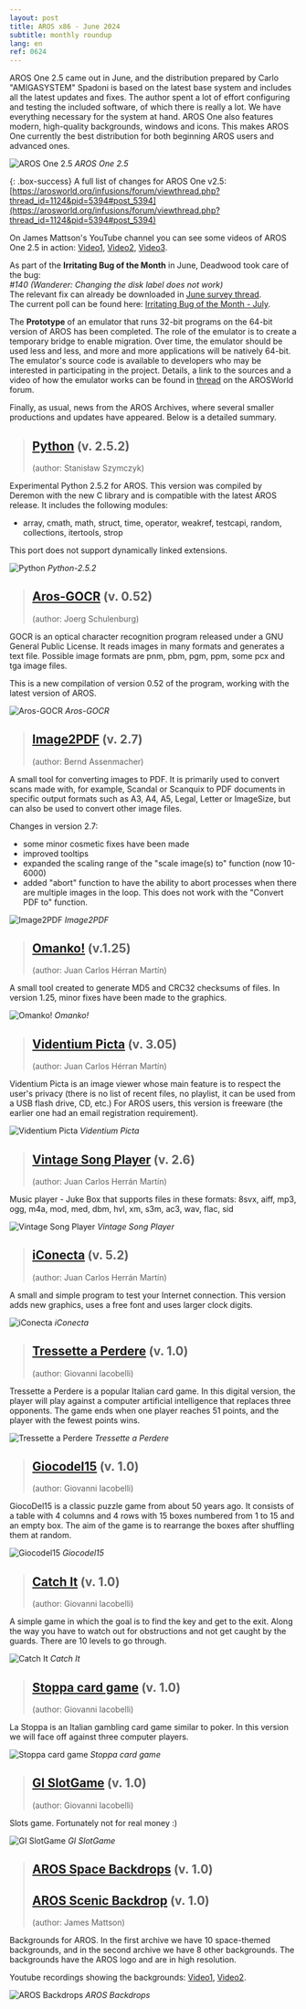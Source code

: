 ```yaml
---
layout: post
title: AROS x86 - June 2024
subtitle: monthly roundup
lang: en
ref: 0624
---
```


AROS One 2.5 came out in June, and the distribution prepared by Carlo "AMIGASYSTEM" Spadoni is based on the latest base system and includes all the latest updates and fixes. The author spent a lot of effort configuring and testing the included software, of which there is really a lot. We have everything necessary for the system at hand. AROS One also features modern, high-quality backgrounds, windows and icons. This makes AROS One currently the best distribution for both beginning AROS users and advanced ones.  

![AROS One 2.5](/assets/img/arosone25.jpg)
*AROS One 2.5*

{: .box-success}
A full list of changes for AROS One v2.5:  
[https://arosworld.org/infusions/forum/viewthread.php?thread_id=1124&pid=5394#post_5394](https://arosworld.org/infusions/forum/viewthread.php?thread_id=1124&pid=5394#post_5394)

On James Mattson's YouTube channel you can see some videos of AROS One 2.5 in action: [Video1](https://www.youtube.com/watch?v=2_E9SkgzHEw), [Video2](https://www.youtube.com/watch?v=e0frJFbanXc), [Video3](https://www.youtube.com/watch?v=tBkEZjfg5yM). 

As part of the **Irritating Bug of the Month** in June, Deadwood took care of the bug:  
*#140 (Wanderer: Changing the disk label does not work)*  
The relevant fix can already be downloaded in [June survey thread](https://arosworld.org/infusions/forum/viewthread.php?thread_id=1266&pid=5703#post_5671).  
The current poll can be found here: [Irritating Bug of the Month - July](https://arosworld.org/infusions/forum/viewthread.php?thread_id=1279&pid=5712).

The **Prototype** of an emulator that runs 32-bit programs on the 64-bit version of AROS has been completed. The role of the emulator is to create a temporary bridge to enable migration. Over time, the emulator should be used less and less, and more and more applications will be natively 64-bit. The emulator's source code is available to developers who may be interested in participating in the project. Details, a link to the sources and a video of how the emulator works can be found in [thread](https://www.arosworld.org/infusions/forum/viewthread.php?thread_id=1218&rowstart=40&pid=5372) on the AROSWorld forum.

Finally, as usual, news from the AROS Archives, where several smaller productions and updates have appeared. Below is a detailed summary.

> ## [Python](http://archives.aros-exec.org/?function=showfile&file=development/language/i386-aros-python2.5.2.zip) (v. 2.5.2)
> (author: Stanisław Szymczyk)

Experimental Python 2.5.2 for AROS. This version was compiled by Deremon with the new C library and is compatible with the latest AROS release. It includes the following modules:
- array, cmath, math, struct, time, operator, weakref, testcapi, random, collections, itertools, strop  

This port does not support dynamically linked extensions.

![Python](/assets/img/python205.png)
*Python-2.5.2*

> ## [Aros-GOCR](http://archives.aros-exec.org/?function=showfile&file=development/language/i386-aros-python2.5.2.zip) (v. 0.52)
> (author: Joerg Schulenburg)

GOCR is an optical character recognition program released under a GNU General Public License. It reads images in many formats and generates a text file. Possible image formats are pnm, pbm, pgm, ppm, some pcx and tga image files.  

This is a new compilation of version 0.52 of the program, working with the latest version of AROS.

![Aros-GOCR](/assets/img/gocr.png)
*Aros-GOCR*


> ## [Image2PDF](http://archives.aros-exec.org/?function=showfile&file=office/dtp/image2pdf.lha) (v. 2.7)
> (author: Bernd Assenmacher)

A small tool for converting images to PDF. It is primarily used to convert scans made with, for example, Scandal or Scanquix to PDF documents in specific output formats such as A3, A4, A5, Legal, Letter or ImageSize, but can also be used to convert other image files.

Changes in version 2.7:
- some minor cosmetic fixes have been made
- improved tooltips
- expanded the scaling range of the "scale image(s) to" function (now 10-6000)
- added "abort" function to have the ability to abort processes when there are multiple images in the loop. This does not work with the "Convert PDF to" function.


![Image2PDF](/assets/img/img2pdf27.png)
*Image2PDF*

> ## [Omanko!](http://archives.aros-exec.org/?function=showfile&file=utility/filetool/omanko.lha) (v.1.25)
> (author: Juan Carlos Hérran Martín)

A small tool created to generate MD5 and CRC32 checksums of files. In version 1.25, minor fixes have been made to the graphics.

![Omanko!](/assets/img/omanko125.png)
*Omanko!*

> ## [Videntium Picta](http://archives.aros-exec.org/?function=showfile&file=graphics/viewer/videntiumpicta.lha) (v. 3.05)
> (author: Juan Carlos Hérran Martín)

Videntium Picta is an image viewer whose main feature is to respect the user's privacy (there is no list of recent files, no playlist, it can be used from a USB flash drive, CD, etc.) For AROS users, this version is freeware (the earlier one had an email registration requirement).

![Videntium Picta](/assets/img/videntium305.png)
*Videntium Picta*

> ## [Vintage Song Player](http://archives.aros-exec.org/?function=showfile&file=audio/play/vintagesongplayer.lha) (v. 2.6)
> (author: Juan Carlos Herrán Martín)

Music player - Juke Box that supports files in these formats: 8svx, aiff, mp3, ogg, m4a, mod, med, dbm, hvl, xm, s3m, ac3, wav, flac, sid

![Vintage Song Player](/assets/img/vintage260.png)
*Vintage Song Player*

> ## [iConecta](http://archives.aros-exec.org/?function=showfile&file=network/misc/iconecta.lha) (v. 5.2)
> (author: Juan Carlos Herrán Martín)

A small and simple program to test your Internet connection. This version adds new graphics, uses a free font and uses larger clock digits.

![iConecta](/assets/img/iconecta520.png)
*iConecta*

> ## [Tressette a Perdere](http://archives.aros-exec.org/?function=showfile&file=game/card/gitressette.i386-aros.zip) (v. 1.0)
> (author: Giovanni Iacobelli)

Tressette a Perdere is a popular Italian card game. In this digital version, the player will play against a computer artificial intelligence that replaces three opponents. The game ends when one player reaches 51 points, and the player with the fewest points wins.

![Tressette a Perdere](/assets/img/tressette.png)
*Tressette a Perdere*

> ## [Giocodel15](http://archives.aros-exec.org/?function=showfile&file=game/card/giocodel15.i386-aros.zip) (v. 1.0)
> (author: Giovanni Iacobelli)

GiocoDel15 is a classic puzzle game from about 50 years ago. It consists of a table with 4 columns and 4 rows with 15 boxes numbered from 1 to 15 and an empty box. The aim of the game is to rearrange the boxes after shuffling them at random. 

![Giocodel15](/assets/img/giocodel.png)
*Giocodel15*

> ## [Catch It](http://archives.aros-exec.org/?function=showfile&file=game/action/catchit.i386-aros.zip) (v. 1.0)
> (author: Giovanni Iacobelli)

A simple game in which the goal is to find the key and get to the exit. Along the way you have to watch out for obstructions and not get caught by the guards. There are 10 levels to go through.

![Catch It](/assets/img/catchit.png)
*Catch It*

> ## [Stoppa card game](http://archives.aros-exec.org/?function=showfile&file=game/card/gistoppa.i386-aros.zip) (v. 1.0)
> (author: Giovanni Iacobelli)

La Stoppa is an Italian gambling card game similar to poker. In this version we will face off against three computer players. 

![Stoppa card game](/assets/img/lastoppa.png)
*Stoppa card game*

> ## [GI SlotGame](http://archives.aros-exec.org/?function=showfile&file=game/board/slotgamearos.i386-aros.zip) (v. 1.0)
> (author: Giovanni Iacobelli)

Slots game. Fortunately not for real money :)

![GI SlotGame](/assets/img/slotgame.png)
*GI SlotGame*


> ## [AROS Space Backdrops](http://archives.aros-exec.org/?function=showfile&file=graphics/theme/spacearosbackdrops.zip) (v. 1.0)
> ## [AROS Scenic Backdrop](http://archives.aros-exec.org/?function=showfile&file=graphics/theme/scenic_backdrops.zip) (v. 1.0)
> (author: James Mattson)

Backgrounds for AROS. In the first archive we have 10 space-themed backgrounds, and in the second archive we have 8 other backgrounds. The backgrounds have the AROS logo and are in high resolution.

Youtube recordings showing the backgrounds: [Video1](https://www.youtube.com/watch?v=PD04-5snP2E), [Video2](https://www.youtube.com/watch?v=U6fSA5-ny9k).

![AROS Backdrops](/assets/img/tapety.jpg)
*AROS Backdrops*
